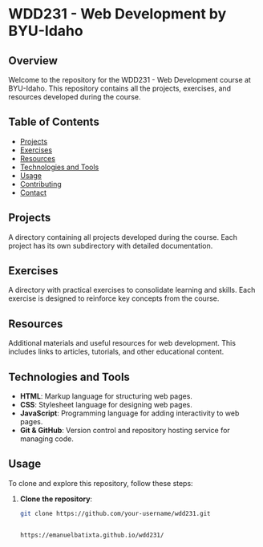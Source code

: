 # WDD231 - Web Development by BYU-Idaho

## Overview

Welcome to the repository for the WDD231 - Web Development course at BYU-Idaho. This repository contains all the projects, exercises, and resources developed during the course.

## Table of Contents

- [Projects](#projects)
- [Exercises](#exercises)
- [Resources](#resources)
- [Technologies and Tools](#technologies-and-tools)
- [Usage](#usage)
- [Contributing](#contributing)
- [Contact](#contact)

## Projects

A directory containing all projects developed during the course. Each project has its own subdirectory with detailed documentation.

## Exercises

A directory with practical exercises to consolidate learning and skills. Each exercise is designed to reinforce key concepts from the course.

## Resources

Additional materials and useful resources for web development. This includes links to articles, tutorials, and other educational content.

## Technologies and Tools

- **HTML**: Markup language for structuring web pages.
- **CSS**: Stylesheet language for designing web pages.
- **JavaScript**: Programming language for adding interactivity to web pages.
- **Git & GitHub**: Version control and repository hosting service for managing code.

## Usage

To clone and explore this repository, follow these steps:

1. **Clone the repository**:
   ```bash
   git clone https://github.com/your-username/wdd231.git


   https://emanuelbatixta.github.io/wdd231/
